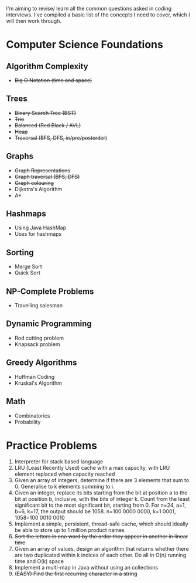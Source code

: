 I'm aiming to revise/ learn all the common questions asked in coding interviews. I've compiled a basic list of the concepts I need to cover, which I will then work through.

# Computer Science Foundations

## Algorithm Complexity
* ~~Big O Notation (time and space)~~

## Trees
* ~~Binary Search Tree (BST)~~
* ~~Trie~~
* ~~Balanced (Red Black / AVL)~~
* ~~Heap~~
* ~~Traversal (BFS, DFS, in/pre/postorder)~~

## Graphs
* ~~Graph Representations~~
* ~~Graph traversal (BFS, DFS)~~
* ~~Graph colouring~~
* Dijkstra's Algorithm
* A*

## Hashmaps
* Using Java HashMap
* Uses for hashmaps

## Sorting
* Merge Sort
* Quick Sort

## NP-Complete Problems
* Travelling salesman

## Dynamic Programming
* Rod cutting problem
* Knapsack problem

## Greedy Algorithms
* Huffman Coding
* Kruskal's Algorithm

## Math
* Combinatorics
* Probability


# Practice Problems
1. Interpreter for stack based language
2. LRU (Least Recently Used) cache with a max capacity, with LRU element replaced when capacity reached
3. Given an array of integers, determine if there are 3 elements that sum to 0. Generalise to k elements summing to i.
4. Given an integer, replace its bits starting from the bit at position a to the bit at position b, inclusive, with the bits of integer k. Count from the least significant bit to the most significant bit, starting from 0.
For n=24, a=1, b=6, k=17, the output should be 1058. n=100 0000 0000, k=1 0001, 1058=100 0010 0010
5. Implement a simple, persistent, thread-safe cache, which should ideally be able to store up to 1 million product names
6. ~~Sort the letters in one word by the order they appear in another in linear time~~
7. Given an array of values, design an algorithm that returns whether there are two duplicated within k indices of each other. Do all in O(n) running time and O(k) space
8. Implement a multi-map in Java without using an collections
9. ~~(EASY) Find the first recurring character in a string~~
